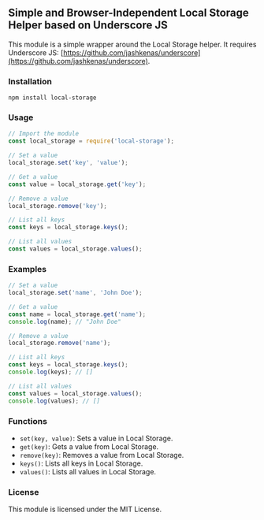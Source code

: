 ## Simple and Browser-Independent Local Storage Helper based on Underscore JS

This module is a simple wrapper around the Local Storage helper. It requires Underscore JS: [https://github.com/jashkenas/underscore](https://github.com/jashkenas/underscore).

### Installation

```
npm install local-storage
```

### Usage

```javascript
// Import the module
const local_storage = require('local-storage');

// Set a value
local_storage.set('key', 'value');

// Get a value
const value = local_storage.get('key');

// Remove a value
local_storage.remove('key');

// List all keys
const keys = local_storage.keys();

// List all values
const values = local_storage.values();
```

### Examples

```javascript
// Set a value
local_storage.set('name', 'John Doe');

// Get a value
const name = local_storage.get('name');
console.log(name); // "John Doe"

// Remove a value
local_storage.remove('name');

// List all keys
const keys = local_storage.keys();
console.log(keys); // []

// List all values
const values = local_storage.values();
console.log(values); // []
```

### Functions

* `set(key, value)`: Sets a value in Local Storage.
* `get(key)`: Gets a value from Local Storage.
* `remove(key)`: Removes a value from Local Storage.
* `keys()`: Lists all keys in Local Storage.
* `values()`: Lists all values in Local Storage.

### License

This module is licensed under the MIT License.
